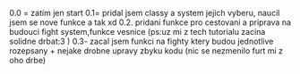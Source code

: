0.0 = zatím jen start
0.1= pridal jsem classy a system jejich vyberu, naucil jsem se nove funkce a tak xd
0.2. pridani funkce pro cestovani a priprava na budouci fight system,funkce vesnice (ps:uz mi z tech tutorialu zacina solidne drbat:3 )
0.3- zacal jsem funkci na fighty ktery budou jednotlive rozepsany + nejake drobne upravy zbyku kodu (nic se nezmenilo furt mi z oho drbe)
